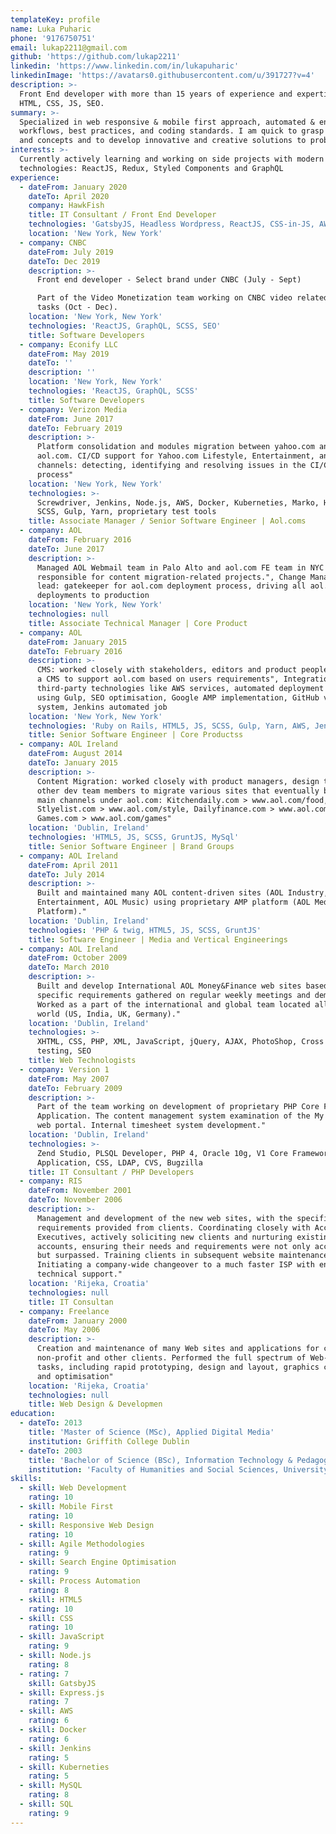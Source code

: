 ```yaml
---
templateKey: profile
name: Luka Puharic
phone: '9176750751'
email: lukap2211@gmail.com
github: 'https://github.com/lukap2211'
linkedin: 'https://www.linkedin.com/in/lukapuharic'
linkedinImage: 'https://avatars0.githubusercontent.com/u/391727?v=4'
description: >-
  Front End developer with more than 15 years of experience and expertise in
  HTML, CSS, JS, SEO.
summary: >-
  Specialized in web responsive & mobile first approach, automated & enhanced
  workflows, best practices, and coding standards. I am quick to grasp new ideas
  and concepts and to develop innovative and creative solutions to problems
interests: >-
  Currently actively learning and working on side projects with modern
  technologies: ReactJS, Redux, Styled Components and GraphQL
experience:
  - dateFrom: January 2020
    dateTo: April 2020
    company: HawkFish
    title: IT Consultant / Front End Developer
    technologies: 'GatsbyJS, Headless Wordpress, ReactJS, CSS-in-JS, AWS'
    location: 'New York, New York'
  - company: CNBC
    dateFrom: July 2019
    dateTo: Dec 2019
    description: >-
      Front end developer - Select brand under CNBC (July - Sept)

      Part of the Video Monetization team working on CNBC video related frontend
      tasks (Oct - Dec).
    location: 'New York, New York'
    technologies: 'ReactJS, GraphQL, SCSS, SEO'
    title: Software Developers
  - company: Econify LLC
    dateFrom: May 2019
    dateTo: ''
    description: ''
    location: 'New York, New York'
    technologies: 'ReactJS, GraphQL, SCSS'
    title: Software Developers
  - company: Verizon Media
    dateFrom: June 2017
    dateTo: February 2019
    description: >-
      Platform consolidation and modules migration between yahoo.com and
      aol.com. CI/CD support for Yahoo.com Lifestyle, Entertainment, and Sports
      channels: detecting, identifying and resolving issues in the CI/CD
      process"
    location: 'New York, New York'
    technologies: >-
      Screwdriver, Jenkins, Node.js, AWS, Docker, Kuberneties, Marko, HTML5, JS,
      SCSS, Gulp, Yarn, proprietary test tools
    title: Associate Manager / Senior Software Engineer | Aol.coms
  - company: AOL
    dateFrom: February 2016
    dateTo: June 2017
    description: >-
      Managed AOL Webmail team in Palo Alto and aol.com FE team in NYC
      responsible for content migration-related projects.", Change Management
      lead: gatekeeper for aol.com deployment process, driving all aol.com
      deployments to production
    location: 'New York, New York'
    technologies: null
    title: Associate Technical Manager | Core Product
  - company: AOL
    dateFrom: January 2015
    dateTo: February 2016
    description: >-
      CMS: worked closely with stakeholders, editors and product people to build
      a CMS to support aol.com based on users requirements", Integration with
      third-party technologies like AWS services, automated deployment tasks
      using Gulp, SEO optimisation, Google AMP implementation, GitHub versioning
      system, Jenkins automated job
    location: 'New York, New York'
    technologies: 'Ruby on Rails, HTML5, JS, SCSS, Gulp, Yarn, AWS, Jenkins, Google AMP'
    title: Senior Software Engineer | Core Productss
  - company: AOL Ireland
    dateFrom: August 2014
    dateTo: January 2015
    description: >-
      Content Migration: worked closely with product managers, design team and
      other dev team members to migrate various sites that eventually became
      main channels under aol.com: Kitchendaily.com > www.aol.com/food,
      Stlyelist.com > www.aol.com/style, Dailyfinance.com > www.aol.com/finance,
      Games.com > www.aol.com/games"
    location: 'Dublin, Ireland'
    technologies: 'HTML5, JS, SCSS, GruntJS, MySql'
    title: Senior Software Engineer | Brand Groups
  - company: AOL Ireland
    dateFrom: April 2011
    dateTo: July 2014
    description: >-
      Built and maintained many AOL content-driven sites (AOL Industry, AOL
      Entertainment, AOL Music) using proprietary AMP platform (AOL Media
      Platform)."
    location: 'Dublin, Ireland'
    technologies: 'PHP & twig, HTML5, JS, SCSS, GruntJS'
    title: Software Engineer | Media and Vertical Engineerings
  - company: AOL Ireland
    dateFrom: October 2009
    dateTo: March 2010
    description: >-
      Built and develop International AOL Money&Finance web sites based on
      specific requirements gathered on regular weekly meetings and demos.
      Worked as a part of the international and global team located all over the
      world (US, India, UK, Germany)."
    location: 'Dublin, Ireland'
    technologies: >-
      XHTML, CSS, PHP, XML, JavaScript, jQuery, AJAX, PhotoShop, Cross browser
      testing, SEO
    title: Web Technologists
  - company: Version 1
    dateFrom: May 2007
    dateTo: February 2009
    description: >-
      Part of the team working on development of proprietary PHP Core Framework
      Application. The content management system examination of the My Version 1
      web portal. Internal timesheet system development."
    location: 'Dublin, Ireland'
    technologies: >-
      Zend Studio, PLSQL Developer, PHP 4, Oracle 10g, V1 Core Framework
      Application, CSS, LDAP, CVS, Bugzilla
    title: IT Consultant / PHP Developers
  - company: RIS
    dateFrom: November 2001
    dateTo: November 2006
    description: >-
      Management and development of the new web sites, with the specific
      requirements provided from clients. Coordinating closely with Account
      Executives, actively soliciting new clients and nurturing existing client
      accounts, ensuring their needs and requirements were not only accommodated
      but surpassed. Training clients in subsequent website maintenance.
      Initiating a company-wide changeover to a much faster ISP with enhanced
      technical support."
    location: 'Rijeka, Croatia'
    technologies: null
    title: IT Consultan
  - company: Freelance
    dateFrom: January 2000
    dateTo: May 2006
    description: >-
      Creation and maintenance of many Web sites and applications for corporate,
      non-profit and other clients. Performed the full spectrum of Web-related
      tasks, including rapid prototyping, design and layout, graphics creation
      and optimisation"
    location: 'Rijeka, Croatia'
    technologies: null
    title: Web Design & Developmen
education:
  - dateTo: 2013
    title: 'Master of Science (MSc), Applied Digital Media'
    institution: Griffith College Dublin
  - dateTo: 2003
    title: 'Bachelor of Science (BSc), Information Technology & Pedagogy'
    institution: 'Faculty of Humanities and Social Sciences, University of Rijeka'
skills:
  - skill: Web Development
    rating: 10
  - skill: Mobile First
    rating: 10
  - skill: Responsive Web Design
    rating: 10
  - skill: Agile Methodologies
    rating: 9
  - skill: Search Engine Optimisation
    rating: 9
  - skill: Process Automation
    rating: 8
  - skill: HTML5
    rating: 10
  - skill: CSS
    rating: 10
  - skill: JavaScript
    rating: 9
  - skill: Node.js
    rating: 8
  - rating: 7
    skill: GatsbyJS
  - skill: Express.js
    rating: 7
  - skill: AWS
    rating: 6
  - skill: Docker
    rating: 6
  - skill: Jenkins
    rating: 5
  - skill: Kuberneties
    rating: 5
  - skill: MySQL
    rating: 8
  - skill: SQL
    rating: 9
---
```

